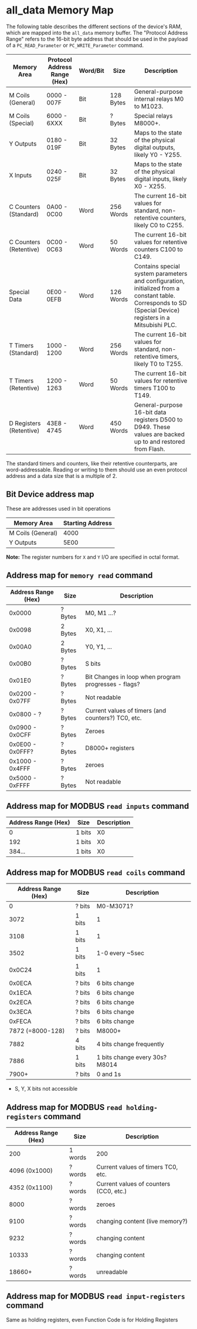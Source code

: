 # all_data Memory Map

The following table describes the different sections of the device's RAM, which are mapped into the `all_data` memory buffer. The "Protocol Address Range" refers to the 16-bit byte address that should be used in the payload of a `PC_READ_Parameter` or `PC_WRITE_Parameter` command.

| Memory Area              | Protocol Address Range (Hex) | Word/Bit | Size       | Description |
|--------------------------|-----------------------------|----------|------------|-------------|
| M Coils (General)        | 0000 - 007F                 | Bit      | 128 Bytes  | General-purpose internal relays M0 to M1023. |
| M Coils (Special)        | 6000 - 6XXX                 | Bit      | ? Bytes    | Special relays M8000+.                       |
| Y Outputs                | 0180 - 019F                 | Bit      | 32 Bytes   | Maps to the state of the physical digital outputs, likely Y0 - Y255. |
| X Inputs                 | 0240 - 025F                 | Bit      | 32 Bytes   | Maps to the state of the physical digital inputs, likely X0 - X255. |
| C Counters (Standard)    | 0A00 - 0C00                 | Word     | 256 Words  | The current 16-bit values for standard, non-retentive counters, likely C0 to C255. |
| C Counters (Retentive)   | 0C00 - 0C63                 | Word     | 50 Words   | The current 16-bit values for retentive counters C100 to C149. |
| Special Data             | 0E00 - 0EFB                 | Word     | 126 Words  | Contains special system parameters and configuration, initialized from a constant table. Corresponds to SD (Special Device) registers in a Mitsubishi PLC. |
| T Timers (Standard)      | 1000 - 1200                 | Word     | 256 Words  | The current 16-bit values for standard, non-retentive timers, likely T0 to T255. |
| T Timers (Retentive)     | 1200 - 1263                 | Word     | 50 Words   | The current 16-bit values for retentive timers T100 to T149. |
| D Registers (Retentive)  | 43E8 - 4745                 | Word     | 450 Words  | General-purpose 16-bit data registers D500 to D949. These values are backed up to and restored from Flash. |

The standard timers and counters, like their retentive counterparts, are word-addressable. Reading or writing to them should use an even protocol address and a data size that is a multiple of 2.


## Bit Device address map

These are addresses used in bit operations

| Memory Area              | Starting Address
|--------------------------|-----------------
| M Coils (General)        | 4000
| Y Outputs                | 5E00

**Note:** The register numbers for `X` and `Y` I/O are specified in octal format.


## Address map for `memory read` command

| Address Range (Hex)  | Size       | Description                                          |
|----------------------|------------|------------------------------------------------------|
| 0x0000               | ? Bytes    | M0, M1  ...?                                         |
| 0x0098               | 2 Bytes    | X0, X1, ...                                          |
| 0x00A0               | 2 Bytes    | Y0, Y1, ...                                          |
| 0x00B0               | ? Bytes    | S bits                                               |
| 0x01E0               | ? Bytes    | Bit Changes in loop when program progresses - flags? |
| 0x0200 - 0x07FF      | ? Bytes    | Not readable                                         |
| 0x0800 - ?           | ? Bytes    | Current values of timers (and counters?) TC0, etc.   |
| 0x0900 - 0x0CFF      | ? Bytes    | Zeroes                                               |
| 0x0E00 - 0x0FFF?     | ? Bytes    | D8000+ registers                                     |
| 0x1000 - 0x4FFF      | ? Bytes    | zeroes                                               |
| 0x5000 - 0xFFFF      | ? Bytes    | Not readable                                         |


## Address map for MODBUS `read inputs` command

| Address Range (Hex)  | Size       | Description                                          |
|----------------------|------------|------------------------------------------------------|
| 0                    | 1 bits     | X0                                                   |
| 192                  | 1 bits     | X0                                                   |
| 384...               | 1 bits     | X0                                                   |


## Address map for MODBUS `read coils` command

| Address Range (Hex)  | Size       | Description                                          |
|----------------------|------------|------------------------------------------------------|
| 0                    | ? bits     | M0-M3071?                                            |
| 3072                 | 1 bits     | 1                                                    |
| 3108                 | 1 bits     | 1                                                    |
| 3502                 | 1 bits     | 1-0 every ~5sec                                      |
| 0x0C24               | 1 bits     | 1                                                    |
| 0x0ECA               | ? bits     | 6 bits change                                        |
| 0x1ECA               | ? bits     | 6 bits change                                        |
| 0x2ECA               | ? bits     | 6 bits change                                        |
| 0x3ECA               | ? bits     | 6 bits change                                        |
| 0xFECA               | ? bits     | 6 bits change                                        |
| 7872 (=8000-128)     | ? bits     | M8000+                                               |
| 7882                 | 4 bits     | 4 bits change frequently                             |
| 7886                 | 1 bits     | 1 bits change every 30s? M8014                       |
| 7900+                | ? bits     | 0 and 1s                                             |

* S, Y, X bits not accessible

## Address map for MODBUS `read holding-registers` command

| Address Range (Hex)  | Size       | Description                                          |
|----------------------|------------|------------------------------------------------------|
|   200                | 1 words    | 200                                                  |
|  4096 (0x1000)       | ? words    | Current values of timers TC0, etc.                   |
|  4352 (0x1100)       | ? words    | Current values of counters (CC0, etc.)               |
|  8000                | ? words    | zeroes                                               |
|  9100                | ? words    | changing content  (live memory?)                     |
|  9232                | ? words    | changing content                                     |
| 10333                | ? words    | changing content                                     |
| 18660+               | ? words    | unreadable                                                |


## Address map for MODBUS `read input-registers` command

Same as holding registers, even Function Code is for Holding Registers
